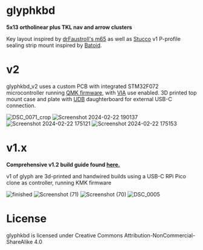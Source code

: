 # glyphkbd
**5x13 ortholinear plus TKL nav and arrow clusters**

Key layout inspired by [drFaustroll's m65](https://mlego.elena.space/m65/) as well as [Stucco](https://www.reddit.com/r/CustomKeyboards/comments/10k8k6w/custom_ortho_tkl_done_stucco1510/) v1 P-profile sealing strip mount inspired by [Batoid](https://github.com/kotte-computer-electronics/batoid).

# v2
glyphkbd_v2 uses a custom PCB with integrated STM32F072 microcontroller running [QMK firmware](https://github.com/qmk/qmk_firmware), with [VIA](https://github.com/the-via) use enabled. 3D printed top mount case and plate with [UDB](https://github.com/Unified-Daughterboard/Unified-Daughterboard.github.io) daughterboard for external USB-C connection.

![DSC_0071_crop](https://github.com/galile0-designs/glyphkbd/assets/134774462/b1430ac9-ad3f-4a25-9c62-59e51696f563)
![Screenshot 2024-02-22 190137](https://github.com/galile0-designs/glyphkbd/assets/134774462/9cba256b-aa8d-4d7e-8167-9a00d88527cf)
![Screenshot 2024-02-22 175121](https://github.com/galile0-designs/glyphkbd/assets/134774462/5836cfac-a936-4e9b-ae4e-2d5e5bb5da22)
![Screenshot 2024-02-22 175153](https://github.com/galile0-designs/glyphkbd/assets/134774462/4512e66f-fc35-493e-88e5-669acebfc13d)

# v1.x
**Comprehensive v1.2 build guide found [here.](https://github.com/galile0-designs/glyphkbd/blob/main/v1.2/v1.2_build_guide.md)**

v1 of glyph are 3d-printed and handwired builds using a USB-C RPi Pico clone as controller, running KMK firmware

![finished](https://github.com/galile0-designs/glyphkbd/assets/134774462/2ea2b85e-3198-4d28-98cc-9d353b1f7dcf)
![Screenshot (71)](https://github.com/galile0-designs/glyphkbd/assets/134774462/88afe18e-234d-4641-b500-0ae28008e2be)
![Screenshot (70)](https://github.com/galile0-designs/glyphkbd/assets/134774462/f4656880-d6ba-46b9-afc0-582e63f19edb)
![DSC_0005](https://github.com/galile0-designs/glyphkbd/assets/134774462/6a66da9b-4a4c-4f8b-aba8-3e628babb39b)

# License
glyphkbd is licensed under Creative Commons Attribution-NonCommercial-ShareAlike 4.0
